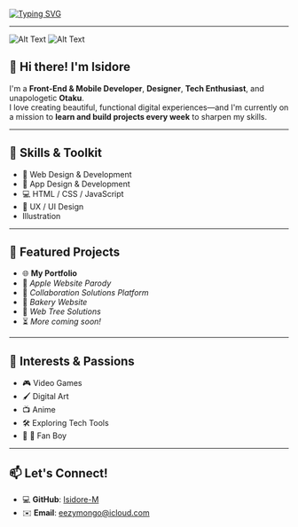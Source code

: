 [![Typing SVG](https://readme-typing-svg.herokuapp.com?font=Poppins&size=26&pause=1000&color=D1E338&width=606&lines=Imagine.+Make+It+Real.+Datebayo+.+🎨)](https://git.io/typing-svg)


__________
![Alt Text](https://media.giphy.com/media/v1.Y2lkPWVjZjA1ZTQ3MHNzcjN4eTN6N3UzdjQ5ZHBqeXQ4MWF2eWc5M2lobG9tOXduM3ZxYiZlcD12MV9naWZzX3JlbGF0ZWQmY3Q9Zw/6ClI61nEYQ8Lu/giphy.gif) ![Alt Text](https://media.giphy.com/media/v1.Y2lkPWVjZjA1ZTQ3czFrZ241YTloeHh0eDUya2Rxb2xnNDloYjFvbnJ1aTR4b2lvbjc5ciZlcD12MV9naWZzX3JlbGF0ZWQmY3Q9Zw/gF1dTaO23Yedi/giphy.gif)

## 👋 Hi there! I'm Isidore

I'm a **Front-End & Mobile Developer**, **Designer**, **Tech Enthusiast**, and unapologetic **Otaku**.  
I love creating beautiful, functional digital experiences—and I'm currently on a mission to **learn and build projects every week** to sharpen my skills.

---

## 🚀 Skills & Toolkit
- 🎨 Web Design & Development
- 📱 App Design & Development
- 💻 HTML / CSS / JavaScript
- 🧭 UX / UI Design
- Illustration

---

## 📂 Featured Projects
- 🌐 **My Portfolio**
- 🍏 *Apple Website Parody*
- 🤝 *Collaboration Solutions Platform*
- 🧁 *Bakery Website*
- 🌳 *Web Tree Solutions*
- ⏳ *More coming soon!*

---

## 🎯 Interests & Passions
- 🎮 Video Games
- 🖌️ Digital Art
- 📺 Anime
- 🛠️ Exploring Tech Tools
- 🍏  Fan Boy

---

## 📫 Let's Connect!
- 💻 **GitHub**: [Isidore-M](https://github.com/Isidore-M)
- ✉️ **Email**: eezymongo@icloud.com
